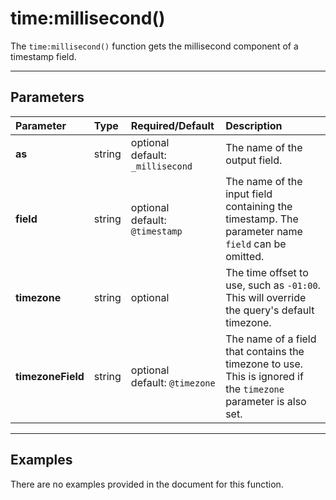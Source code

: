 # time:millisecond()

The `time:millisecond()` function gets the millisecond component of a timestamp field.

***

## Parameters

| Parameter | Type | Required/Default | Description |
| :--- | :--- | :--- | :--- |
| **as** | string | optional <br> default: `_millisecond` | The name of the output field. |
| **field** | string | optional <br> default: `@timestamp` | The name of the input field containing the timestamp. The parameter name `field` can be omitted. |
| **timezone** | string | optional | The time offset to use, such as `-01:00`. This will override the query's default timezone. |
| **timezoneField** | string | optional <br> default: `@timezone` | The name of a field that contains the timezone to use. This is ignored if the `timezone` parameter is also set. |

***

## Examples

There are no examples provided in the document for this function.